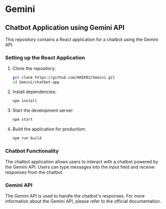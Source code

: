# Gemini

## Chatbot Application using Gemini API

This repository contains a React application for a chatbot using the Gemini API.

### Setting up the React Application

1. Clone the repository:
   ```sh
   git clone https://github.com/KKEK02/Gemini.git
   cd Gemini/chatbot-app
   ```

2. Install dependencies:
   ```sh
   npm install
   ```

3. Start the development server:
   ```sh
   npm start
   ```

4. Build the application for production:
   ```sh
   npm run build
   ```

### Chatbot Functionality

The chatbot application allows users to interact with a chatbot powered by the Gemini API. Users can type messages into the input field and receive responses from the chatbot.

### Gemini API

The Gemini API is used to handle the chatbot's responses. For more information about the Gemini API, please refer to the official documentation.
